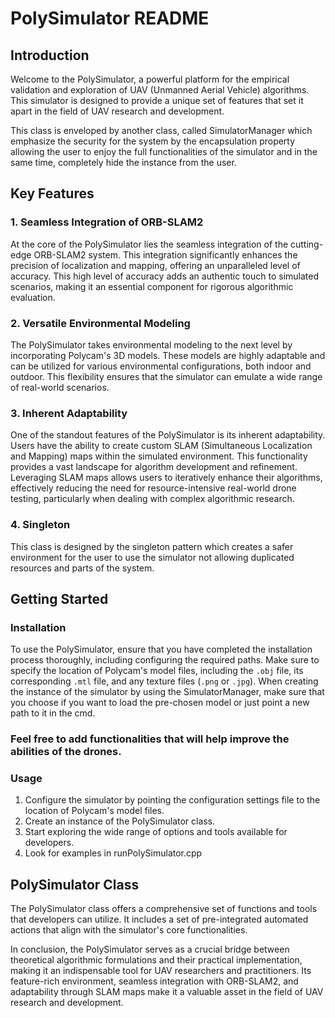 # PolySimulator README

## Introduction
Welcome to the PolySimulator, a powerful platform for the empirical validation and exploration of UAV (Unmanned Aerial Vehicle) algorithms. This simulator is designed to provide a unique set of features that set it apart in the field of UAV research and development.

This class is enveloped by another class, called SimulatorManager which emphasize the security for the system by the encapsulation property allowing the user to enjoy the full functionalities of the simulator and in the same time, completely hide the instance from the user.

## Key Features

### 1. Seamless Integration of ORB-SLAM2
At the core of the PolySimulator lies the seamless integration of the cutting-edge ORB-SLAM2 system. This integration significantly enhances the precision of localization and mapping, offering an unparalleled level of accuracy. This high level of accuracy adds an authentic touch to simulated scenarios, making it an essential component for rigorous algorithmic evaluation.

### 2. Versatile Environmental Modeling
The PolySimulator takes environmental modeling to the next level by incorporating Polycam's 3D models. These models are highly adaptable and can be utilized for various environmental configurations, both indoor and outdoor. This flexibility ensures that the simulator can emulate a wide range of real-world scenarios.

### 3. Inherent Adaptability
One of the standout features of the PolySimulator is its inherent adaptability. Users have the ability to create custom SLAM (Simultaneous Localization and Mapping) maps within the simulated environment. This functionality provides a vast landscape for algorithm development and refinement. Leveraging SLAM maps allows users to iteratively enhance their algorithms, effectively reducing the need for resource-intensive real-world drone testing, particularly when dealing with complex algorithmic research.

### 4. Singleton
This class is designed by the singleton pattern which creates a safer environment for the user to use the simulator not allowing duplicated resources and parts of the system.
## Getting Started

### Installation
To use the PolySimulator, ensure that you have completed the installation process thoroughly, including configuring the required paths. Make sure to specify the location of Polycam's model files, including the `.obj` file, its corresponding `.mtl` file, and any texture files (`.png` or `.jpg`).
When creating the instance of the simulator by using the SimulatorManager, make sure that you choose if you want to load the pre-chosen model or just point a new path to it in the cmd.

### Feel free to add functionalities that will help improve the abilities of the drones.

### Usage
1. Configure the simulator by pointing the configuration settings file to the location of Polycam's model files.
2. Create an instance of the PolySimulator class.
3. Start exploring the wide range of options and tools available for developers.
4. Look for examples in runPolySimulator.cpp

## PolySimulator Class
The PolySimulator class offers a comprehensive set of functions and tools that developers can utilize. It includes a set of pre-integrated automated actions that align with the simulator's core functionalities.

In conclusion, the PolySimulator serves as a crucial bridge between theoretical algorithmic formulations and their practical implementation, making it an indispensable tool for UAV researchers and practitioners. Its feature-rich environment, seamless integration with ORB-SLAM2, and adaptability through SLAM maps make it a valuable asset in the field of UAV research and development.
